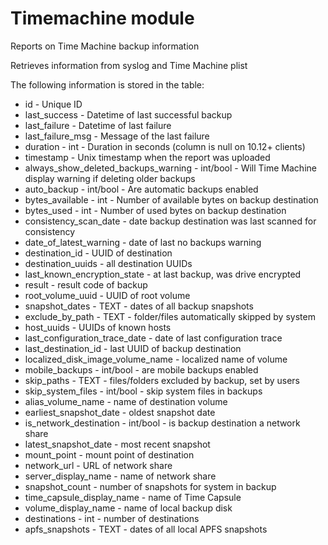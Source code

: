 Timemachine module
==================

Reports on Time Machine backup information 

Retrieves information from syslog and Time Machine plist

The following information is stored in the table:

* id - Unique ID
* last_success - Datetime of last successful backup
* last_failure - Datetime of last failure
* last_failure_msg - Message of the last failure
* duration - int - Duration in seconds (column is null on 10.12+ clients)
* timestamp - Unix timestamp when the report was uploaded
* always_show_deleted_backups_warning - int/bool - Will Time Machine display warning if deleting older backups
* auto_backup - int/bool - Are automatic backups enabled
* bytes_available - int - Number of available bytes on backup destination
* bytes_used - int - Number of used bytes on backup destination
* consistency_scan_date - date backup destination was last scanned for consistency
* date_of_latest_warning - date of last no backups warning
* destination_id - UUID of destination
* destination_uuids - all destination UUIDs
* last_known_encryption_state - at last backup, was drive encrypted
* result - result code of backup
* root_volume_uuid - UUID of root volume
* snapshot_dates - TEXT - dates of all backup snapshots
* exclude_by_path - TEXT - folder/files automatically skipped by system
* host_uuids - UUIDs of known hosts
* last_configuration_trace_date - date of last configuration trace
* last_destination_id - last UUID of backup destination
* localized_disk_image_volume_name - localized name of volume
* mobile_backups - int/bool - are mobile backups enabled
* skip_paths - TEXT - files/folders excluded by backup, set by users
* skip_system_files - int/bool - skip system files in backups
* alias_volume_name - name of destination volume
* earliest_snapshot_date - oldest snapshot date
* is_network_destination - int/bool - is backup destination a network share
* latest_snapshot_date - most recent snapshot
* mount_point - mount point of destination
* network_url - URL of network share
* server_display_name - name of network share
* snapshot_count - number of snapshots for system in backup
* time_capsule_display_name - name of Time Capsule
* volume_display_name - name of local backup disk
* destinations - int - number of destinations
* apfs_snapshots - TEXT - dates of all local APFS snapshots
